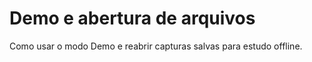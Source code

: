 # Demo e abertura de arquivos

Como usar o modo Demo e reabrir capturas salvas para estudo offline.
